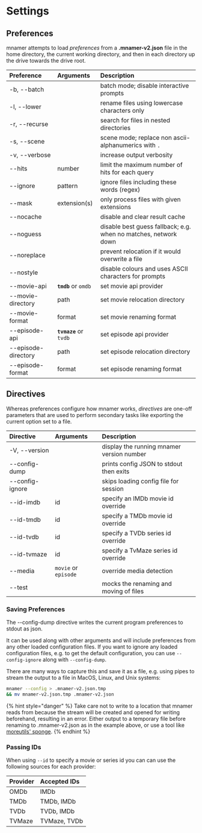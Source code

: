 # Settings

## Preferences

mnamer attempts to load _preferences_ from a **.mnamer-v2.json** file in the home directory, the current working directory, and then in each directory up the drive towards the drive root.

| Preference          | Arguments              | Description                                                     |
| :------------------ | :--------------------- | :-------------------------------------------------------------- |
| -b, --batch         |                        | batch mode; disable interactive prompts                         |
| -l, --lower         |                        | rename files using lowercase characters only                    |
| -r, --recurse       |                        | search for files in nested directories                          |
| -s, --scene         |                        | scene mode; replace non ascii-alphanumerics with `.`            |
| -v, --verbose       |                        | increase output verbosity                                       |
| --hits              | number                 | limit the maximum number of hits for each query                 |
| --ignore            | pattern                | ignore files including these words \(regex\)                    |
| --mask              | extension\(s\)         | only process files with given extensions                        |
| --nocache           |                        | disable and clear result cache                                  |
| --noguess           |                        | disable best guess fallback; e.g. when no matches, network down |
| --noreplace         |                        | prevent relocation if it would overwrite a file                 |
| --nostyle           |                        | disable colours and uses ASCII characters for prompts           |
| --movie-api         | **`tmdb`** or `omdb`   | set movie api provider                                          |
| --movie-directory   | path                   | set movie relocation directory                                  |
| --movie-format      | format                 | set movie renaming format                                       |
| --episode-api       | **`tvmaze`** or `tvdb` | set episode api provider                                        |
| --episode-directory | path                   | set episode relocation directory                                |
| --episode-format    | format                 | set episode renaming format                                     |

## Directives

Whereas preferences configure how mnamer works, _directives_ are one-off parameters that are used to perform secondary tasks like exporting the current option set to a file.

| Directive       | Arguments            | Description                               |
| :-------------- | :------------------- | :---------------------------------------- |
| -V, --version   |                      | display the running mnamer version number |
| --config-dump   |                      | prints config JSON to stdout then exits   |
| --config-ignore |                      | skips loading config file for session     |
| --id-imdb       | id                   | specify an IMDb movie id override         |
| --id-tmdb       | id                   | specify a TMDb movie id override          |
| --id-tvdb       | id                   | specify a TVDb series id override         |
| --id-tvmaze     | id                   | specify a TvMaze series id override       |
| --media         | `movie` or `episode` | override media detection                  |
| --test          |                      | mocks the renaming and moving of files    |

### Saving Preferences

The --config-dump directive writes the current program preferences to stdout as json.

It can be used along with other arguments and will include preferences from any other loaded configuration files. If you want to ignore any loaded configuration files, e.g. to get the default configuration, you can use `--config-ignore` along with `--config-dump`.

There are many ways to capture this and save it as a file, e.g. using pipes to stream the output to a file in MacOS, Linux, and Unix systems:

```bash
mnamer --config > .mnamer-v2.json.tmp
&& mv mnamer-v2.json.tmp .mnamer-v2.json
```

{% hint style="danger" %}
Take care not to write to a location that mnamer reads from because the stream will be created and opened for writing beforehand, resulting in an error. Either output to a temporary file before renaming to .mnamer-v2.json as in the example above, or use a tool like [moreutils' sponge](https://joeyh.name/code/moreutils).
{% endhint %}

### Passing IDs

When using `--id` to specify a movie or series id you can can use the following sources for each provider:

| Provider | Accepted IDs |
| :------- | :----------- |
| OMDb     | IMDb         |
| TMDb     | TMDb, IMDb   |
| TVDb     | TVDb, IMDb   |
| TVMaze   | TVMaze, TVDb |
